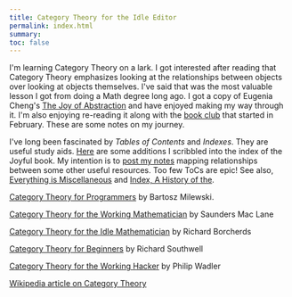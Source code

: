 ```yaml
---
title: Category Theory for the Idle Editor
permalink: index.html
summary:
toc: false
---
```


I'm learning Category Theory on a lark. I got interested after reading that Category Theory emphasizes looking at the relationships between objects over looking at objects themselves. I've said that was the most valuable lesson I got from doing a Math degree long ago. I got a copy of Eugenia Cheng's [The Joy of Abstraction](https://www.cambridge.org/core/books/the-joy-of-abstraction/00D9AFD3046A406CB85D1AFF5450E657) and have enjoyed making my way through it. I'm also enjoying re-reading it along with the [book club](https://topos.site/joa-bookclub/) that started in February. These are some notes on my journey.

I've long been fascinated by *Tables of Contents* and *Indexes*. They are useful study aids. [Here](joa-index) are some additions I scribbled into the index of the Joyful book. My intention is to [post my notes](ct-tocs) mapping relationships between some other useful resources. Too few ToCs are epic! See also, [Everything is Miscellaneous](https://www.amazon.com/Everything-Miscellaneous-Power-Digital-Disorder-ebook/dp/B000R7PUW4) and [Index, A History of the](https://www.amazon.com/Everything-Miscellaneous-Power-Digital-Disorder-ebook/dp/B000R7PUW4).

[Category Theory for Programmers](https://www.youtube.com/watch?v=I8LbkfSSR58&list=PLbgaMIhjbmEnaH_LTkxLI7FMa2HsnawM_) by Bartosz Milewski.

[Category Theory for the Working Mathematician](https://www.amazon.com/Categories-Working-Mathematician-Graduate-Mathematics/dp/0387984038) by Saunders Mac Lane

[Category Theory for the Idle Mathematician](https://www.youtube.com/playlist?list=PL8yHsr3EFj51F9XZ_Ka4bLnQoxTdMx0AL) by Richard Borcherds

[Category Theory for Beginners](https://www.youtube.com/watch?v=US4Zr1WKD-8&list=PLCTMeyjMKRkoS699U0OJ3ymr3r01sI08l) by Richard Southwell

[Category Theory for the Working Hacker](https://www.youtube.com/watch?v=V10hzjgoklA) by Philip Wadler

[Wikipedia article on Category Theory](https://en.wikipedia.org/wiki/Category_theory)
